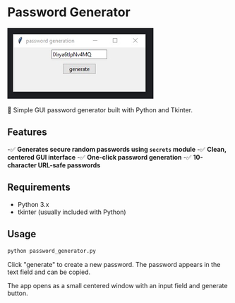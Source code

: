 # Password Generator

![List of menu buttons (their labels and order)](image/image.jpg)

🔄 Simple GUI password generator built with Python and Tkinter.

## Features

-✅ **Generates secure random passwords using `secrets` module**
-✅ **Clean, centered GUI interface**
-✅ **One-click password generation**
-✅ **10-character URL-safe passwords**

## Requirements

- Python 3.x
- tkinter (usually included with Python)

## Usage

```bash
python password_generator.py
```

Click "generate" to create a new password. The password appears in the text field and can be copied.


The app opens as a small centered window with an input field and generate button.